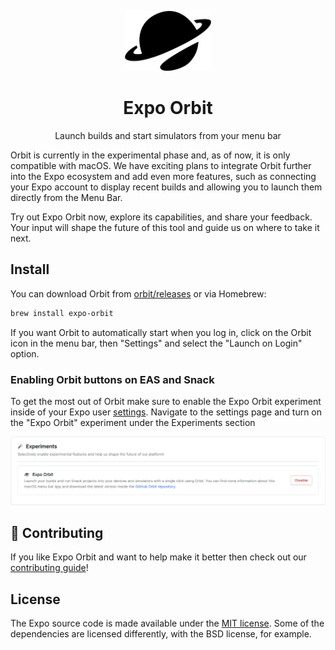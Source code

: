 <p align="center">
  <picture >
    <source height="96" media="(prefers-color-scheme: dark)" srcset="./.github/resources/banner-dark.png">
    <img height="96" alt="Expo Orbit" src="./.github/resources/banner-light.png">
  </picture>
  <h1 align="center">Expo Orbit</h1>
</p>

<p align="center">Launch builds and start simulators from your menu bar</p>

Orbit is currently in the experimental phase and, as of now, it is only compatible with macOS. We have exciting plans to integrate Orbit further into the Expo ecosystem and add even more features, such as connecting your Expo account to display recent builds and allowing you to launch them directly from the Menu Bar.

Try out Expo Orbit now, explore its capabilities, and share your feedback. Your input will shape the future of this tool and guide us on where to take it next.

## Install

You can download Orbit from [orbit/releases](https://github.com/expo/eas-menu-bar/releases) or via Homebrew:

```sh
brew install expo-orbit
```

If you want Orbit to automatically start when you log in, click on the Orbit icon in the menu bar, then "Settings" and select the "Launch on Login" option.

### Enabling Orbit buttons on EAS and Snack

To get the most out of Orbit make sure to enable the Expo Orbit experiment inside of your Expo user [settings](https://expo.dev/settings). Navigate to the settings page and turn on the "Expo Orbit" experiment under the Experiments section

<p align="center">
   <img alt="Experiments" src="./.github/resources/experiments.png">
</p>

## 👏 Contributing

If you like Expo Orbit and want to help make it better then check out our [contributing guide](./CONTRIBUTING.md)!

## License

The Expo source code is made available under the [MIT license](LICENSE). Some of the dependencies are licensed differently, with the BSD license, for example.
